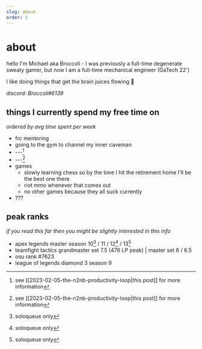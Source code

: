 ```yaml
---
slug: about
order: 1
---
```


# about

hello I'm Michael aka Broccoli - I was previously a full-time degenerate sweaty gamer, but now I am a full-time mechanical engineer (GaTech 22') 


I like doing things that get the brain juices flowing 🙂


*discord: Broccoli\#6139*


## things I currently spend my free time on
*ordered by avg time spent per week*
- frc mentoring
- going to the gym to channel my inner caveman
- ---[^1] <!--wb-->
- ---[^1] <!--at-->
- games
    - slowly learning chess so by the time I hit the retirement home I'll be the best one there
    - riot mmo whenever that comes out
    - no other games because they all suck currently
- ???


## peak ranks
*if you read this far then you might be slightly interested in this info*
- apex legends master season 10[^2] / 11 / 12[^2] / 13[^2] 
- teamfight tactics grandmaster set 7.5 (476 LP peak) | master set 6 / 6.5
- osu rank \#7623
- league of legends diamond 3 season 9


[^1]: see [[2023-02-05-the-n2nb-productivity-loop|this post]] for more information
[^2]: soloqueue only